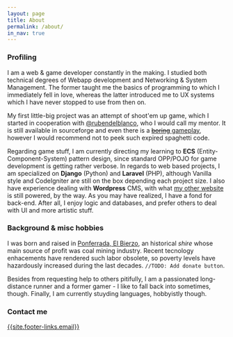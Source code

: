 ```yaml
---
layout: page
title: About
permalink: /about/
in_nav: true
---
```


### Profiling

I am a web & game developer constantly in the making. I studied both technical
degrees of Webapp development and Networking & System Management. The former 
taught me the basics of programming to which I immediately fell in love, whereas 
the latter introduced me to UX systems which I have never stopped to use from then on.

My first little-big project was an attempt of shoot'em up game, which I started in
cooperation with [@rubendelblanco][2], who I would call my mentor. It is still 
available in sourceforge and even there is a [~~boring~~ gameplay][3], however I would recommend 
not to peek such expired spaghetti code.

Regarding game stuff, I am currently directing my learning to **ECS** (Entity-Component-System) 
pattern design, since standard OPP/POJO for game development is getting rather
verbose. In regards to web based projects, I am specialized on **Django** (Python) and
**Laravel** (PHP), although Vanilla style and CodeIgniter are still on the box 
depending each project size. I also have experience dealing with **Wordpress** 
CMS, with what [my other website][4] is still powered, by the way. As you may have realized, I have
a fond for back-end. After all, I enjoy logic and databases, and prefer others to deal with
UI and more artistic stuff.


### Background & misc hobbies

I was born and raised in [Ponferrada, El Bierzo][1], an historical 
*shire* whose main source of profit was coal mining industry. Recent tecnology
enhacements have rendered such labor obsolete, so poverty levels have hazardously
increased during the last decades. `//TODO: Add donate button`. 

Besides from requesting help to others pitifully, I am a passionated long-distance
runner and a former gamer - I like to fall back into sometimes, though. Finally, I am currently
stuyding languages, hobbyistly though.

### Contact me

[{{site.footer-links.email}}](mailto:{{site.footer-links.email}})

[1]: https://es.wikipedia.org/wiki/Ponferrada "Ponferrada"
[2]: https://github.com/rubendelblanco 
[3]: https://www.youtube.com/watch?v=Z68O-gwiEFk "Warismox"
[4]: http://katodia.com "My other website"
